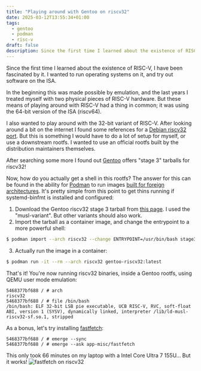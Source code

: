 ```yaml
---
title: "Playing around with Gentoo on riscv32"
date: 2025-03-12T13:55:34+01:00
tags:
  - gentoo
  - podman
  - risc-v
draft: false
description: Since the first time I learned about the existence of RISC-V, I have been fascinated by it. I wanted to run operating systems on it, and try out software on the ISA.
---
```

Since the first time I learned about the existence of RISC-V, I have been
fascinated by it. I wanted to run operating systems on it, and try out software
on the ISA.

In the beginning this was made possible by emulation, and the last years I
treated myself with two physical pieces of RISC-V hardware. But these means
of playing around with RISC-V had a thing in common; it was using the 64-bit
version of the ISA (riscv64).

I also wanted to play around with the 32-bit variant of RISC-V. After looking
around a bit on the internet I found some references for a [Debian riscv32 port](https://wiki.debian.org/RISC-V/32).
But this is something I would have to do a lot of setup for myself, or use a
downstream rootfs. I wanted to use an official rootfs built by the distribution
maintainers themselves.

After searching some more I found out [Gentoo](https://www.gentoo.org/downloads/#riscv)
offers "stage 3" tarballs for riscv32!

Now, how do you actually get a shell in this rootfs? The answer for this can be
found in the ability for [Podman](https://podman.io/) to run images 
[built for foreign architectures](https://wiki.archlinux.org/title/Podman#Foreign_architectures).
It's pretty simple from this point to get thins running if systemd-binfmt is
installed and configured:
1. Download the Gentoo riscv32 stage 3 tarball from [this page](https://podman.io/).
I used the "musl-variant". But other variants should also work.
2. Import the tarball as a container image, and change the entrypoint to a more
powerful shell:
```bash
$ podman import --arch riscv32 --change ENTRYPOINT=/usr/bin/bash stage3-rv32_ilp32_musl-<$BUILD_DATE>.tar gentoo-riscv32
```
3. Actually run the image in a container:
```bash
$ podman run -it --rm --arch riscv32 gentoo-riscv32:latest 
```

That's it! You're now running riscv32 binaries, inside a Gentoo rootfs, using 
QEMU user mode emulation:
```
5468377bf688 / # arch
riscv32
5468377bf688 / # file /bin/bash
/bin/bash: ELF 32-bit LSB pie executable, UCB RISC-V, RVC, soft-float ABI, version 1 (SYSV), dynamically linked, interpreter /lib/ld-musl-riscv32-sf.so.1, stripped
```

As a bonus, let's try installing [fastfetch](https://github.com/fastfetch-cli/fastfetch):
```
5468377bf688 / # emerge --sync
5468377bf688 / # emerge --ask app-misc/fastfetch
```

This only took 66 minutes on my laptop with a Intel Core Ultra 7 155U... But it
works!
![fastfetch on riscv32](posts/play-with-gentoo-rv32/images/fastfetch.png)
